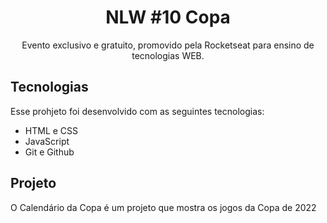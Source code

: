 <h1 align="center">NLW #10 Copa </h1>
<p align="center"> Evento exclusivo e gratuito, promovido pela Rocketseat para ensino de tecnologias WEB.</p>

## Tecnologias

Esse prohjeto foi desenvolvido com as seguintes tecnologias:

- HTML e CSS
- JavaScript
- Git e Github

## Projeto

O Calendário da Copa é um projeto que mostra os jogos da Copa de 2022